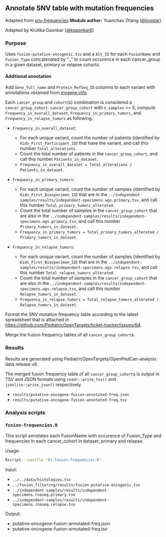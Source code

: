 ## Annotate SNV table with mutation frequencies

Adapted from [snv-frequencies](https://github.com/logstar/OpenPedCan-analysis/tree/snv-freq/analyses/snv-frequencies)
**Module author:** Yuanchao Zhang ([@logstar](https://github.com/logstar))

Adapted by Krutika Gaonkar ([@kgaonkar6](https://github.com/kgaonkar6)) 

### Purpose
Uses `fusion-putative-oncogenic.tsv` and a `Alt_ID` for each `FusionName` and `Fusion_Type` concatenated by "_" to count occurence in  each cancer_group in a given dataset, primary or relapse cohorts.


#### Additional annotation

Add `Gene_full_name` and `Protein_RefSeq_ID` columns to each variant with annotations obtained from [mygene.info](http://mygene.info/about).

Each `cancer_group` and `cohort`(s) combination is considered a `cancer_group_cohort`. `cancer_group_cohort` with `n_samples` >= 5, compute `Frequency_in_overall_dataset`, `Frequency_in_primary_tumors`, and `Frequency_in_relapse_tumors` as following:

- `Frequency_in_overall_dataset`:
  - For each unique variant, count the number of patients (identified by `Kids_First_Participant_ID`) that have the variant, and call this number `Total_alterations`.
  - Count the total number of patients in the `cancer_group_cohort`, and call this number `Patients_in_dataset`.
  - `Frequency_in_overall_dataset = Total_alterations / Patients_in_dataset`.

- `Frequency_in_primary_tumors`:
  - For each unique variant, count the number of samples (identified by `Kids_First_Biospecimen_ID`) that are in the `../independent-samples/results/independent-specimens.wgs.primary.tsv`, and call this number `Total_primary_tumors_alterated`.
  - Count the total number of samples in the `cancer_group_cohort` that are also in the `../independent-samples/results/independent-specimens.wgs.primary.tsv`, and call this number `Primary_tumors_in_dataset`.
  - `Frequency_in_primary_tumors = Total_primary_tumors_alterated / Primary_tumors_in_dataset`.

- `Frequency_in_relapse_tumors`:
  - For each unique variant, count the number of samples (identified by `Kids_First_Biospecimen_ID`) that are in the `../independent-samples/results/independent-specimens.wgs.relapse.tsv`, and call this number `Total_relapse_tumors_alterated`.
  - Count the total number of samples in the `cancer_group_cohort` that are also in the `../independent-samples/results/independent-specimens.wgs.relapse.tsv`, and call this number `Relapse_tumors_in_dataset`.
  - `Frequency_in_relapse_tumors = Total_relapse_tumors_alterated / Relapse_tumors_in_dataset`.

Format the SNV mutation frequency table according to the latest spreadsheet that is attached in <https://github.com/PediatricOpenTargets/ticket-tracker/issues/64>.

Merge the fusion frequency tables of all `cancer_group_cohort`s.

### Results

Results are generated using PediatricOpenTargets/OpenPedCan-analysis data release v6.

The merged fusion frequency table of all `cancer_group_cohort`s is output in TSV and JSON formats using `readr::write_tsv()` and `jsonlite::write_json()` respectively.

- `results/putative-oncogene-fusion-annotated-freq.json`
- `results/putative-oncogene-fusion-annotated-freq.tsv`

### Analysis scripts

### `fusion-frequencies.R`
This script annotates each FusionName with occurence of Fusion_Type and frequencies in each cancer_cohort in dataset, primary and relapse.


Usage:

```bash
Rscript --vanilla '01-fusion-frequencies.R'

```

Input:

- `../../data/histologies.tsv`
- `../fusion_filtering/results/fusion-putative-oncogenic.tsv`
- `../independent-samples/results/independent-specimens.rnaseq.primary.tsv`
- `../independent-samples/results/independent-specimens.rnaseq.relapse.tsv`

Output:
- putative-oncogene-fusion-annotated-freq.json
- putative-oncogene-fusion-annotated-freq.tsv
